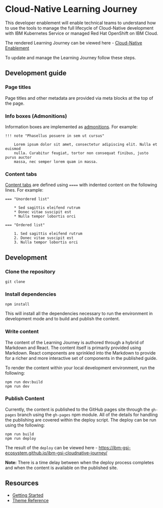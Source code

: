 # Cloud-Native Learning Journey

This developer enablement will enable technical teams to understand how to use the tools to manage the full
lifecycle of Cloud-Native development with IBM Kubernetes Service or managed Red Hat OpenShift on IBM Cloud.

The rendered Learning Journey can be viewed here - [Cloud-Native Enablement](https://ibm-gsi-ecosystem.github.io/ibm-gsi-cloudnative-journey/)

To update and manage the Learning Journey follow these steps.

## Development guide

### Page titles

Page titles and other metadata are provided via meta blocks at the top of the page.

### Info boxes (Admonitions)

Information boxes are implemented as [admonitions](https://squidfunk.github.io/mkdocs-material/reference/admonitions/#usage). For example:

```
!!! note "Phasellus posuere in sem ut cursus"

    Lorem ipsum dolor sit amet, consectetur adipiscing elit. Nulla et euismod
    nulla. Curabitur feugiat, tortor non consequat finibus, justo purus auctor
    massa, nec semper lorem quam in massa.
```

### Content tabs

[Content tabs](https://squidfunk.github.io/mkdocs-material/reference/content-tabs/#usage) are defined using `====` with indented content on the following lines. For example:

```
=== "Unordered list"

    * Sed sagittis eleifend rutrum
    * Donec vitae suscipit est
    * Nulla tempor lobortis orci

=== "Ordered list"

    1. Sed sagittis eleifend rutrum
    2. Donec vitae suscipit est
    3. Nulla tempor lobortis orci
```

## Development

### Clone the repository

```
git clone
```

### Install dependencies

```
npm install
```

This will install all the dependencies necessary to run the environment in development mode
and to build and publish the content.

### Write content

The content of the Learning Journey is authored through a hybrid of Markdown and
 React. The content
itself is primarily provided using Markdown. React components are sprinkled into the Markdown to
provide for a richer and more interactive set of components in the published guide.

To render the content within your local development environment, run the following:

```
npm run dev:build
npm run dev
```

### Publish Content

Currently, the content is published to the GitHub pages site through the `gh-pages` branch
using the `gh-pages` npm module. All of the details for handling the publishing are covered within
the deploy script. The deploy can be run using the following:

```
npm run build
npm run deploy
```

The result of the `deploy` can be viewed here - https://ibm-gsi-ecosystem.github.io/ibm-gsi-cloudnative-journey/

**Note:** There is a time delay between when the deploy process completes and when the
content is available on the published site.

## Resources

- [Getting Started](https://www.mkdocs.org/getting-started/)
- [Theme Reference](https://squidfunk.github.io/mkdocs-material/reference/)
